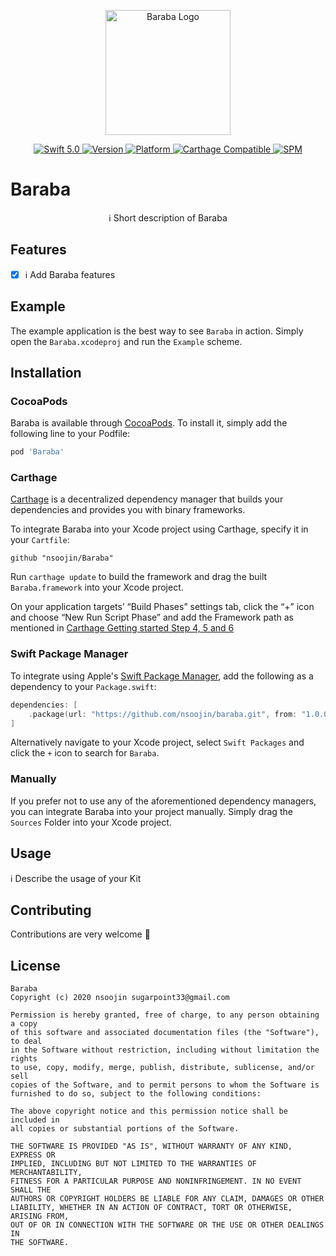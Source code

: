 <p align="center">
   <img width="200" src="https://raw.githubusercontent.com/SvenTiigi/SwiftKit/gh-pages/readMeAssets/SwiftKitLogo.png" alt="Baraba Logo">
</p>

<p align="center">
   <a href="https://developer.apple.com/swift/">
      <img src="https://img.shields.io/badge/Swift-5.0-orange.svg?style=flat" alt="Swift 5.0">
   </a>
   <a href="http://cocoapods.org/pods/Baraba">
      <img src="https://img.shields.io/cocoapods/v/Baraba.svg?style=flat" alt="Version">
   </a>
   <a href="http://cocoapods.org/pods/Baraba">
      <img src="https://img.shields.io/cocoapods/p/Baraba.svg?style=flat" alt="Platform">
   </a>
   <a href="https://github.com/Carthage/Carthage">
      <img src="https://img.shields.io/badge/Carthage-compatible-4BC51D.svg?style=flat" alt="Carthage Compatible">
   </a>
   <a href="https://github.com/apple/swift-package-manager">
      <img src="https://img.shields.io/badge/Swift%20Package%20Manager-compatible-brightgreen.svg" alt="SPM">
   </a>
</p>

# Baraba

<p align="center">
ℹ️ Short description of Baraba
</p>

## Features

- [x] ℹ️ Add Baraba features

## Example

The example application is the best way to see `Baraba` in action. Simply open the `Baraba.xcodeproj` and run the `Example` scheme.

## Installation

### CocoaPods

Baraba is available through [CocoaPods](http://cocoapods.org). To install
it, simply add the following line to your Podfile:

```bash
pod 'Baraba'
```

### Carthage

[Carthage](https://github.com/Carthage/Carthage) is a decentralized dependency manager that builds your dependencies and provides you with binary frameworks.

To integrate Baraba into your Xcode project using Carthage, specify it in your `Cartfile`:

```ogdl
github "nsoojin/Baraba"
```

Run `carthage update` to build the framework and drag the built `Baraba.framework` into your Xcode project. 

On your application targets’ “Build Phases” settings tab, click the “+” icon and choose “New Run Script Phase” and add the Framework path as mentioned in [Carthage Getting started Step 4, 5 and 6](https://github.com/Carthage/Carthage/blob/master/README.md#if-youre-building-for-ios-tvos-or-watchos)

### Swift Package Manager

To integrate using Apple's [Swift Package Manager](https://swift.org/package-manager/), add the following as a dependency to your `Package.swift`:

```swift
dependencies: [
    .package(url: "https://github.com/nsoojin/baraba.git", from: "1.0.0")
]
```

Alternatively navigate to your Xcode project, select `Swift Packages` and click the `+` icon to search for `Baraba`.

### Manually

If you prefer not to use any of the aforementioned dependency managers, you can integrate Baraba into your project manually. Simply drag the `Sources` Folder into your Xcode project.

## Usage

ℹ️ Describe the usage of your Kit

## Contributing
Contributions are very welcome 🙌

## License

```
Baraba
Copyright (c) 2020 nsoojin sugarpoint33@gmail.com

Permission is hereby granted, free of charge, to any person obtaining a copy
of this software and associated documentation files (the "Software"), to deal
in the Software without restriction, including without limitation the rights
to use, copy, modify, merge, publish, distribute, sublicense, and/or sell
copies of the Software, and to permit persons to whom the Software is
furnished to do so, subject to the following conditions:

The above copyright notice and this permission notice shall be included in
all copies or substantial portions of the Software.

THE SOFTWARE IS PROVIDED "AS IS", WITHOUT WARRANTY OF ANY KIND, EXPRESS OR
IMPLIED, INCLUDING BUT NOT LIMITED TO THE WARRANTIES OF MERCHANTABILITY,
FITNESS FOR A PARTICULAR PURPOSE AND NONINFRINGEMENT. IN NO EVENT SHALL THE
AUTHORS OR COPYRIGHT HOLDERS BE LIABLE FOR ANY CLAIM, DAMAGES OR OTHER
LIABILITY, WHETHER IN AN ACTION OF CONTRACT, TORT OR OTHERWISE, ARISING FROM,
OUT OF OR IN CONNECTION WITH THE SOFTWARE OR THE USE OR OTHER DEALINGS IN
THE SOFTWARE.
```
